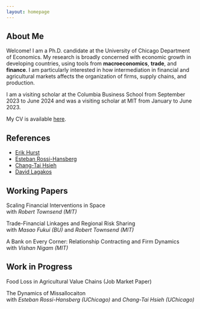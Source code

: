```yaml
---
layout: homepage
---
```


## About Me

Welcome! I am a Ph.D. candidate at the University of Chicago Department of Economics. 
My research is broadly concerned with economic growth in developing countries, using tools from **macroeconomics**, **trade**, and **finance**. I am particularly interested in how intermediation in financial and agricultural markets affects the organization of firms, supply chains, and production.

I am a visiting scholar at the Columbia Business School from September 2023 to June 2024 and was a visiting scholar at MIT from January to June 2023. 

My CV is available [here](https://www.danielehrlich.github.io/ehrlich-cv.pdf).

## References

- [Erik Hurst](https://erikhurst.com)
- [Esteban Rossi-Hansberg](https://rossihansberg.economics.uchicago.edu)
- [Chang-Tai Hsieh](https://faculty.chicagobooth.edu/chang-tai-hsieh)
- [David Lagakos](https://sites.google.com/site/davidlagakos)

## Working Papers

Scaling Financial Interventions in Space  
with *Robert Townsend (MIT)*

Trade-Financial Linkages and Regional Risk Sharing  
with *Masao Fukui (BU)* and *Robert Townsend (MIT)*

A Bank on Every Corner: Relationship Contracting and Firm Dynamics  
with *Vishan Nigam (MIT)*

## Work in Progress

Food Loss in Agricultural Value Chains (Job Market Paper)

The Dynamics of Missallocaiton  
with *Esteban Rossi-Hansberg (UChicago)* and *Chang-Tai Hsieh (UChicago)*
